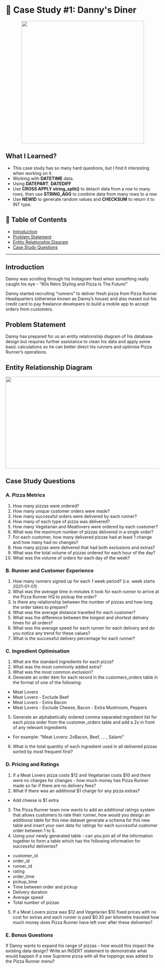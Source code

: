 # 🍜 Case Study #1: Danny's Diner 

<p align="center">
  <img width="400" height="400" src="https://user-images.githubusercontent.com/115451301/216535253-501fbd3a-a0a9-4296-abca-ea4907addd27.png">
</p>

## **What I Learned?** 

- This case study has so many hard questions, but I find it interesting when working on it.
- Working with **DATETIME** data. 
- Using **DATEPART**, **DATEDIFF**
- Use **CROSS APPLY string_split()** to detach data from a row to many rows, then use **STRING_AGG** to combine data from many rows to a row.
- Use **NEWID** to generate random values and **CHECKSUM** to return it to INT type.

## 📘 Table of Contents
- [Introduction](#introduction)
- [Problem Statement](#problem-statement)
- [Entity Relationship Diagram](#entity-relationship-diagram)
- [Case Study Questions](#case-study-questions)

***

## **Introduction**

Danny was scrolling through his Instagram feed when something really caught his eye - “80s Retro Styling and Pizza Is The Future!”

Danny started recruiting “runners” to deliver fresh pizza from Pizza Runner Headquarters (otherwise known as Danny’s house) and also maxed out his credit card to pay freelance developers to build a mobile app to accept orders from customers.

## **Problem Statement**

Danny has prepared for us an entity relationship diagram of his database design but requires further assistance to clean his data and apply some basic calculations so he can better direct his runners and optimise Pizza Runner’s operations.
## **Entity Relationship Diagram**

<p align="center">
  <img width="600" height="300" src="https://user-images.githubusercontent.com/115451301/216538157-d2d2f944-8c99-46c9-9198-2b2f0e94076c.png">
</p>

## **Case Study Questions** 

### A. Pizza Metrics

1. How many pizzas were ordered?
2. How many unique customer orders were made?
3. How many successful orders were delivered by each runner?
4. How many of each type of pizza was delivered?
5. How many Vegetarian and Meatlovers were ordered by each customer?
6. What was the maximum number of pizzas delivered in a single order?
7. For each customer, how many delivered pizzas had at least 1 change and how many had no changes?
8. How many pizzas were delivered that had both exclusions and extras?
9. What was the total volume of pizzas ordered for each hour of the day?
10. What was the volume of orders for each day of the week?

### B. Runner and Customer Experience

1. How many runners signed up for each 1 week period? (i.e. week starts 2021-01-01)
2. What was the average time in minutes it took for each runner to arrive at the Pizza Runner HQ to pickup the order?
3. Is there any relationship between the number of pizzas and how long the order takes to prepare?
4. What was the average distance travelled for each customer?
5. What was the difference between the longest and shortest delivery times for all orders?
6. What was the average speed for each runner for each delivery and do you notice any trend for these values?
7. What is the successful delivery percentage for each runner?

### C. Ingredient Optimisation

1. What are the standard ingredients for each pizza?
2. What was the most commonly added extra?
3. What was the most common exclusion?
4. Generate an order item for each record in the customers_orders table in the format of one of the following:
- Meat Lovers
- Meat Lovers - Exclude Beef
- Meat Lovers - Extra Bacon
- Meat Lovers - Exclude Cheese, Bacon - Extra Mushroom, Peppers
5. Generate an alphabetically ordered comma separated ingredient list for each pizza order from the customer_orders table and add a 2x in front of any relevant ingredients

- For example: "Meat Lovers: 2xBacon, Beef, ... , Salami"

6. What is the total quantity of each ingredient used in all delivered pizzas sorted by most frequent first?

### D. Pricing and Ratings

1. If a Meat Lovers pizza costs $12 and Vegetarian costs $10 and there were no charges for changes - how much money has Pizza Runner made so far if there are no delivery fees?
2. What if there was an additional $1 charge for any pizza extras?
- Add cheese is $1 extra
3. The Pizza Runner team now wants to add an additional ratings system that allows customers to rate their runner, how would you design an additional table for this new dataset generate a schema for this new table and insert your own data for ratings for each successful customer order between 1 to 5.
4. Using your newly generated table - can you join all of the information together to form a table which has the following information for successful deliveries?
- customer_id
- order_id
- runner_id
- rating
- order_time
- pickup_time
- Time between order and pickup
- Delivery duration
- Average speed
- Total number of pizzas
5. If a Meat Lovers pizza was $12 and Vegetarian $10 fixed prices with no cost for extras and each runner is paid $0.30 per kilometre traveled how much money does Pizza Runner have left over after these deliveries?

### E. Bonus Questions


If Danny wants to expand his range of pizzas - how would this impact the existing data design? Write an INSERT statement to demonstrate what would happen if a new Supreme pizza with all the toppings was added to the Pizza Runner menu?

